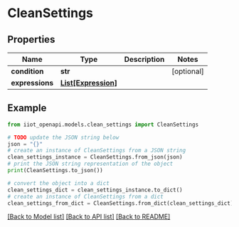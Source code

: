 # CleanSettings


## Properties

Name | Type | Description | Notes
------------ | ------------- | ------------- | -------------
**condition** | **str** |  | [optional] 
**expressions** | [**List[Expression]**](Expression.md) |  | 

## Example

```python
from iiot_openapi.models.clean_settings import CleanSettings

# TODO update the JSON string below
json = "{}"
# create an instance of CleanSettings from a JSON string
clean_settings_instance = CleanSettings.from_json(json)
# print the JSON string representation of the object
print(CleanSettings.to_json())

# convert the object into a dict
clean_settings_dict = clean_settings_instance.to_dict()
# create an instance of CleanSettings from a dict
clean_settings_from_dict = CleanSettings.from_dict(clean_settings_dict)
```
[[Back to Model list]](../README.md#documentation-for-models) [[Back to API list]](../README.md#documentation-for-api-endpoints) [[Back to README]](../README.md)


